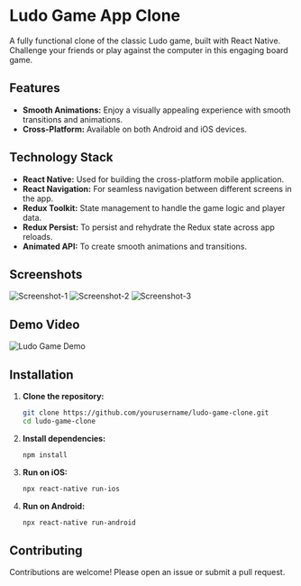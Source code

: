 # Ludo Game App Clone

A fully functional clone of the classic Ludo game, built with React Native. Challenge your friends or play against the computer in this engaging board game.

## Features

- **Smooth Animations:** Enjoy a visually appealing experience with smooth transitions and animations.
- **Cross-Platform:** Available on both Android and iOS devices.

## Technology Stack

- **React Native:** Used for building the cross-platform mobile application.
- **React Navigation:** For seamless navigation between different screens in the app.
- **Redux Toolkit:** State management to handle the game logic and player data.
- **Redux Persist:** To persist and rehydrate the Redux state across app reloads.
- **Animated API:** To create smooth animations and transitions.

## Screenshots

![Screenshot-1](https://github.com/user-attachments/assets/c11e7a78-f65b-4078-8e7b-4248771ee312)
![Screenshot-2](https://github.com/user-attachments/assets/bc8981c0-9723-4e21-b768-aea5fa1f6ae8)
![Screenshot-3](https://github.com/user-attachments/assets/ca8dd864-a6da-46c5-bbcf-c695998dbf0a)

## Demo Video

![Ludo Game Demo]((https://github.com/user-attachments/assets/5ff050c2-5b94-4ca6-9d6b-e4a46b2e4976))

## Installation

1. **Clone the repository:**

   ```bash
   git clone https://github.com/yourusername/ludo-game-clone.git
   cd ludo-game-clone
   ```
2. **Install dependencies:**

   ```bash
   npm install
   ```
3. **Run on iOS:**

   ```bash
   npx react-native run-ios
   ```
4. **Run on Android:**

   ```bash
   npx react-native run-android
   ```

## Contributing
Contributions are welcome! Please open an issue or submit a pull request.
